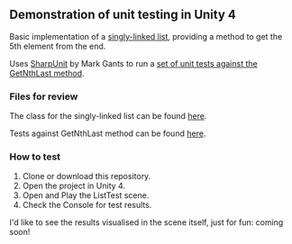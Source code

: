 ## Demonstration of unit testing in Unity 4

Basic implementation of a [singly-linked list](https://github.com/mlenton/unity4-sharpunit/blob/master/Assets/Lib/SinglyLinkedList.cs "SinglyLinkedList"), providing a method to get the 5th element from the end.  

Uses [SharpUnit](https://github.com/mgants4/SharpUnit "SharpUnit") by Mark Gants to run a [set of unit tests against the GetNthLast method](https://github.com/mlenton/unity4-sharpunit/blob/master/Assets/Tests/ListTest.cs "unit tests").

### Files for review

The class for the singly-linked list can be found [here](https://github.com/mlenton/unity4-sharpunit/blob/master/Assets/Lib/SinglyLinkedList.cs "SinglyLinkedList").

Tests against GetNthLast method can be found [here](https://github.com/mlenton/unity4-sharpunit/blob/master/Assets/Tests/ListTest.cs "unit tests").

### How to test

1. Clone or download this repository.
2. Open the project in Unity 4.
2. Open and Play the ListTest scene.
3. Check the Console for test results.

I'd like to see the results visualised in the scene itself, just for fun:  coming soon!